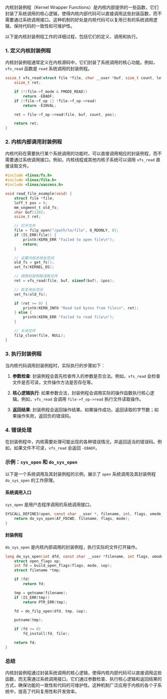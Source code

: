 内核封装例程（Kernel Wrapper Functions）是内核内部提供的一些函数，它们封装了系统调用的核心逻辑，使得内核内部代码可以直接调用这些封装函数，而不需要通过系统调用接口。这种机制的好处是内核代码可以复用已有的系统调用逻辑，保持代码的一致性和可维护性。

以下是内核封装例程工作的详细过程，包括它们的定义、调用和执行。

### 1. 定义内核封装例程

内核封装例程通常定义在内核源码中，它们封装了系统调用的核心功能。例如，`vfs_read` 函数是 `read` 系统调用的封装例程。

```c
ssize_t vfs_read(struct file *file, char __user *buf, size_t count, loff_t *pos) {
    ssize_t ret;

    if (!(file->f_mode & FMODE_READ))
        return -EBADF;
    if (!file->f_op || !file->f_op->read)
        return -EINVAL;

    ret = file->f_op->read(file, buf, count, pos);

    return ret;
}
```

### 2. 内核内部调用封装例程

内核代码在需要执行某个系统调用的功能时，可以直接调用相应的封装例程，而不需要通过系统调用接口。例如，内核线程或其他内核子系统可以调用 `vfs_read` 直接读取文件。

```c
#include <linux/fs.h>
#include <linux/file.h>
#include <linux/uaccess.h>

void read_file_example(void) {
    struct file *file;
    loff_t pos = 0;
    mm_segment_t old_fs;
    char buf[128];
    ssize_t ret;

    // 打开文件
    file = filp_open("/path/to/file", O_RDONLY, 0);
    if (IS_ERR(file)) {
        printk(KERN_ERR "Failed to open file\n");
        return;
    }

    // 设置内核态地址空间
    old_fs = get_fs();
    set_fs(KERNEL_DS);

    // 调用封装例程读取文件
    ret = vfs_read(file, buf, sizeof(buf), &pos);

    // 恢复地址空间
    set_fs(old_fs);

    if (ret >= 0) {
        printk(KERN_INFO "Read %zd bytes from file\n", ret);
    } else {
        printk(KERN_ERR "Failed to read file\n");
    }

    // 关闭文件
    filp_close(file, NULL);
}
```

### 3. 执行封装例程

当内核代码调用封装例程时，实际执行的步骤如下：

1. **参数检查**: 封装例程会首先检查传入的参数是否合法。例如，`vfs_read` 会检查文件是否可读，文件操作方法是否存在等。

2. **核心逻辑执行**: 如果参数合法，封装例程会调用实际的操作函数执行核心逻辑。例如，`vfs_read` 会调用 `file->f_op->read` 执行文件读取操作。

3. **返回结果**: 封装例程会返回操作结果。如果操作成功，返回读取的字节数；如果操作失败，返回负的错误码。

### 4. 错误处理

在封装例程中，内核需要处理可能出现的各种错误情况，并返回适当的错误码。例如，如果文件不可读，`vfs_read` 会返回 `-EBADF`。

### 示例：`sys_open` 和 `do_sys_open`

以下是一个系统调用及其封装例程的示例，展示了 `open` 系统调用及其封装例程 `do_sys_open` 的工作原理。

#### 系统调用入口

`sys_open` 是用户态程序调用的系统调用接口。

```c
SYSCALL_DEFINE3(open, const char __user *, filename, int, flags, umode_t, mode) {
    return do_sys_open(AT_FDCWD, filename, flags, mode);
}
```

#### 封装例程

`do_sys_open` 是内核内部调用的封装例程，执行实际的文件打开操作。

```c
long do_sys_open(int dfd, const char __user *filename, int flags, umode_t mode) {
    struct open_flags op;
    int fd = build_open_flags(flags, mode, &op);
    struct filename *tmp;

    if (fd)
        return fd;

    tmp = getname(filename);
    if (IS_ERR(tmp))
        return PTR_ERR(tmp);

    fd = do_filp_open(dfd, tmp, &op);

    putname(tmp);

    if (fd >= 0)
        fd_install(fd, file);

    return fd;
}
```

### 总结

内核封装例程通过封装系统调用的核心逻辑，使得内核内部代码可以直接调用这些函数，而无需通过系统调用接口。它们通过参数检查、执行核心逻辑和返回结果的方式，确保功能的一致性和代码的可维护性。这种机制广泛应用于内核的各个子系统中，提高了代码复用性和开发效率。